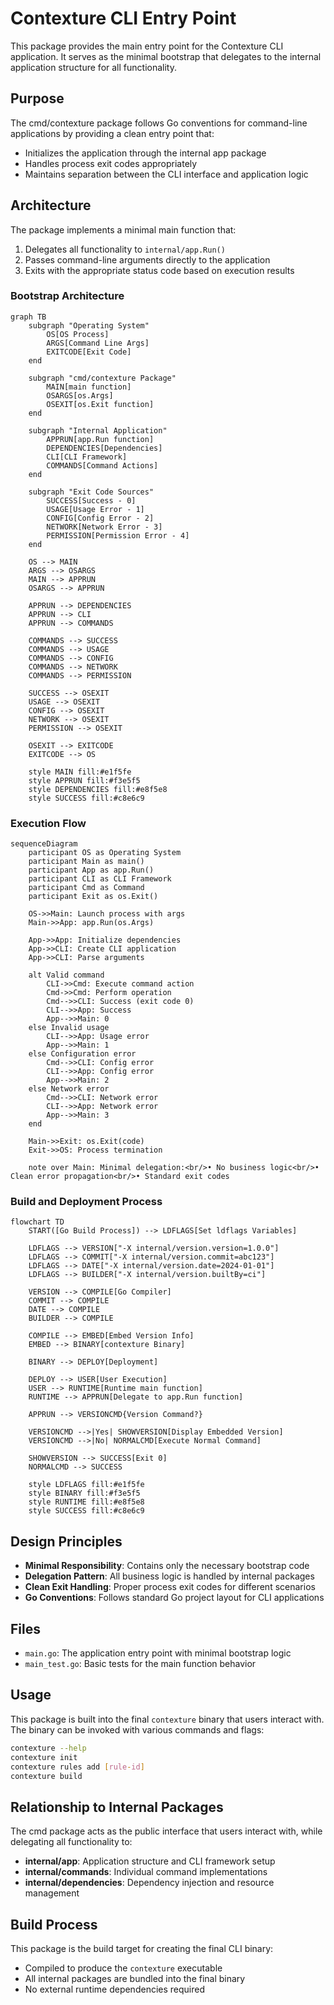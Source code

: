 # Contexture CLI Entry Point

This package provides the main entry point for the Contexture CLI application. It serves as the minimal bootstrap that delegates to the internal application structure for all functionality.

## Purpose

The cmd/contexture package follows Go conventions for command-line applications by providing a clean entry point that:
- Initializes the application through the internal app package
- Handles process exit codes appropriately
- Maintains separation between the CLI interface and application logic

## Architecture

The package implements a minimal main function that:
1. Delegates all functionality to `internal/app.Run()`
2. Passes command-line arguments directly to the application
3. Exits with the appropriate status code based on execution results

### Bootstrap Architecture

```mermaid
graph TB
    subgraph "Operating System"
        OS[OS Process]
        ARGS[Command Line Args]
        EXITCODE[Exit Code]
    end
    
    subgraph "cmd/contexture Package"
        MAIN[main function]
        OSARGS[os.Args]
        OSEXIT[os.Exit function]
    end
    
    subgraph "Internal Application"
        APPRUN[app.Run function]
        DEPENDENCIES[Dependencies]
        CLI[CLI Framework]
        COMMANDS[Command Actions]
    end
    
    subgraph "Exit Code Sources"
        SUCCESS[Success - 0]
        USAGE[Usage Error - 1]
        CONFIG[Config Error - 2]
        NETWORK[Network Error - 3]
        PERMISSION[Permission Error - 4]
    end
    
    OS --> MAIN
    ARGS --> OSARGS
    MAIN --> APPRUN
    OSARGS --> APPRUN
    
    APPRUN --> DEPENDENCIES
    APPRUN --> CLI
    APPRUN --> COMMANDS
    
    COMMANDS --> SUCCESS
    COMMANDS --> USAGE
    COMMANDS --> CONFIG
    COMMANDS --> NETWORK
    COMMANDS --> PERMISSION
    
    SUCCESS --> OSEXIT
    USAGE --> OSEXIT
    CONFIG --> OSEXIT
    NETWORK --> OSEXIT
    PERMISSION --> OSEXIT
    
    OSEXIT --> EXITCODE
    EXITCODE --> OS
    
    style MAIN fill:#e1f5fe
    style APPRUN fill:#f3e5f5
    style DEPENDENCIES fill:#e8f5e8
    style SUCCESS fill:#c8e6c9
```

### Execution Flow

```mermaid
sequenceDiagram
    participant OS as Operating System
    participant Main as main()
    participant App as app.Run()
    participant CLI as CLI Framework
    participant Cmd as Command
    participant Exit as os.Exit()
    
    OS->>Main: Launch process with args
    Main->>App: app.Run(os.Args)
    
    App->>App: Initialize dependencies
    App->>CLI: Create CLI application
    App->>CLI: Parse arguments
    
    alt Valid command
        CLI->>Cmd: Execute command action
        Cmd->>Cmd: Perform operation
        Cmd-->>CLI: Success (exit code 0)
        CLI-->>App: Success
        App-->>Main: 0
    else Invalid usage
        CLI-->>App: Usage error
        App-->>Main: 1
    else Configuration error
        Cmd-->>CLI: Config error
        CLI-->>App: Config error  
        App-->>Main: 2
    else Network error
        Cmd-->>CLI: Network error
        CLI-->>App: Network error
        App-->>Main: 3
    end
    
    Main->>Exit: os.Exit(code)
    Exit->>OS: Process termination
    
    note over Main: Minimal delegation:<br/>• No business logic<br/>• Clean error propagation<br/>• Standard exit codes
```

### Build and Deployment Process

```mermaid
flowchart TD
    START([Go Build Process]) --> LDFLAGS[Set ldflags Variables]
    
    LDFLAGS --> VERSION["-X internal/version.version=1.0.0"]
    LDFLAGS --> COMMIT["-X internal/version.commit=abc123"]
    LDFLAGS --> DATE["-X internal/version.date=2024-01-01"]
    LDFLAGS --> BUILDER["-X internal/version.builtBy=ci"]
    
    VERSION --> COMPILE[Go Compiler]
    COMMIT --> COMPILE
    DATE --> COMPILE
    BUILDER --> COMPILE
    
    COMPILE --> EMBED[Embed Version Info]
    EMBED --> BINARY[contexture Binary]
    
    BINARY --> DEPLOY[Deployment]
    
    DEPLOY --> USER[User Execution]
    USER --> RUNTIME[Runtime main function]
    RUNTIME --> APPRUN[Delegate to app.Run function]
    
    APPRUN --> VERSIONCMD{Version Command?}
    
    VERSIONCMD -->|Yes| SHOWVERSION[Display Embedded Version]
    VERSIONCMD -->|No| NORMALCMD[Execute Normal Command]
    
    SHOWVERSION --> SUCCESS[Exit 0]
    NORMALCMD --> SUCCESS
    
    style LDFLAGS fill:#e1f5fe
    style BINARY fill:#f3e5f5
    style RUNTIME fill:#e8f5e8
    style SUCCESS fill:#c8e6c9
```

## Design Principles

- **Minimal Responsibility**: Contains only the necessary bootstrap code
- **Delegation Pattern**: All business logic is handled by internal packages
- **Clean Exit Handling**: Proper process exit codes for different scenarios
- **Go Conventions**: Follows standard Go project layout for CLI applications

## Files

- `main.go`: The application entry point with minimal bootstrap logic
- `main_test.go`: Basic tests for the main function behavior

## Usage

This package is built into the final `contexture` binary that users interact with. The binary can be invoked with various commands and flags:

```bash
contexture --help
contexture init
contexture rules add [rule-id]
contexture build
```

## Relationship to Internal Packages

The cmd package acts as the public interface that users interact with, while delegating all functionality to:
- **internal/app**: Application structure and CLI framework setup
- **internal/commands**: Individual command implementations
- **internal/dependencies**: Dependency injection and resource management

## Build Process

This package is the build target for creating the final CLI binary:
- Compiled to produce the `contexture` executable
- All internal packages are bundled into the final binary
- No external runtime dependencies required